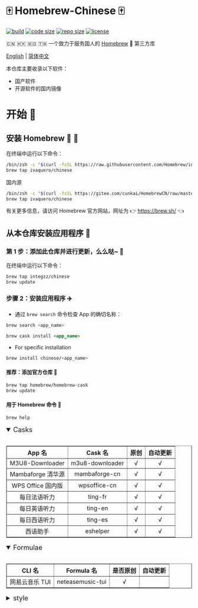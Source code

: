 # 🀄 Homebrew-Chinese 🀄

[![build](https://img.shields.io/github/workflow/status/ivaquero/homebrew-chinese/CI.svg)](https://img.shields.io/github/workflow/status/ivaquero/homebrew-chinese/CI.svg)
[![code size](https://img.shields.io/github/languages/code-size/ivaquero/homebrew-chinese.svg)](https://img.shields.io/github/languages/code-size/ivaquero/homebrew-chinese.svg)
[![repo size](https://img.shields.io/github/repo-size/ivaquero/homebrew-chinese.svg)](https://img.shields.io/github/repo-size/ivaquero/homebrew-chinese.svg)
[![license](https://img.shields.io/github/license/ivaquero/homebrew-chinese)](https://img.shields.io/github/license/ivaquero/homebrew-chinese)

🇨🇳 🇭🇰 🇲🇴 🇹🇼 一个致力于服务国人的 [Homebrew](https://github.com/Homebrew/brew) 🍺 第三方库

<p align="left">
<a href="README.md">English</a> |
<a href="README-CN.md">简体中文</a>
</p>

本仓库主要收录以下软件：

- 国产软件
- 开源软件的国内镜像

# 开始 🏃

## 安装 Homebrew 🍺 🚴

在终端中运行以下命令：

```bash
/bin/zsh -c "$(curl -fsSL https://raw.githubusercontent.com/Homebrew/install/master/install.sh)"
brew tap ivaquero/chinese
```

国内源

```bash
/bin/zsh -c "$(curl -fsSL https://gitee.com/cunkai/HomebrewCN/raw/master/Homebrew.sh)"
brew tap ivaquero/chinese
```

有关更多信息，请访问 Homebrew 官方网站，网址为 👉 https://brew.sh/ 👈

## 从本仓库安装应用程序 🚅

### 第 1 步：添加此仓库并进行更新，么么哒~ 💋

在终端中运行以下命令：

```bash
brew tap integzz/chinese
brew update
```

### 步骤 2：安装应用程序 ✈️

- 通过 `brew search` 命令检查 App 的确切名称：

```bash
brew search <app_name>
```

```markdown
brew cask install <app_name>
```

- For specific installation

```bash
brew install chinese/<app_name>
```

#### 推荐：添加官方仓库 🚀

```bash
brew tap homebrew/homebrew-cask
brew update
```

#### 用于 Homebrew 命令 📖

```bash
brew help
```

<details open="false">
  <summary>Casks</summary>
  <br />
  <table id="casks" border="1">
    <tr>
      <th>App 名</th>
      <th>Cask 名</th>
      <th>原创</th>
      <th>自动更新</th>
    </tr>
    <tr>
      <td>M3U8-Downloader</td>
      <td>m3u8-downloader</td>
      <td>√</td>
      <td>√</td>
    </tr>
    <tr>
      <td>Mambaforge 清华源</td>
      <td>mambaforge-cn</td>
      <td>√</td>
      <td>√</td>
    </tr>
    <tr>
      <td>WPS Office 国内版</td>
      <td>wpsoffice-cn</td>
      <td>√</td>
      <td>√</td>
    </tr>
    <tr>
      <td>每日法语听力</td>
      <td>ting-fr</td>
      <td>√</td>
      <td>√</td>
    </tr>
    <tr>
      <td>每日英语听力</td>
      <td>ting-en</td>
      <td>√</td>
      <td>√</td>
    </tr>
    <tr>
      <td>每日西语听力</td>
      <td>ting-es</td>
      <td>√</td>
      <td>√</td>
    </tr>
    <tr>
      <td>西语助手</td>
      <td>eshelper</td>
      <td>√</td>
      <td>√</td>
    </tr>
  </table>
</details>

<details open="false">
  <summary>Formulae</summary>
  <br />
  <table id="formulae" border="1">
    <tr>
      <th>CLI 名</th>
      <th>Formula 名</th>
      <th>是否原创</th>
      <th>自动更新</th>
    </tr>
    <tr>
      <td>网易云音乐 TUI</td>
      <td>neteasemusic-tui</td>
      <td>√</td>
      <td></td>
    </tr>
  </table>
</details>

<details>
  <summary>style</summary>
  <style>
    table {
      border-collapse: collapse;
    }
    th {
      text-align: center;
    }
    tr {
      text-align: center;
    }
    td {
      text-align: center;
    }
    summary {
      font-size: large;
    }
  </style>
</details>
